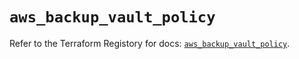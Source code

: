 # `aws_backup_vault_policy`

Refer to the Terraform Registory for docs: [`aws_backup_vault_policy`](https://www.terraform.io/docs/providers/aws/r/backup_vault_policy).

